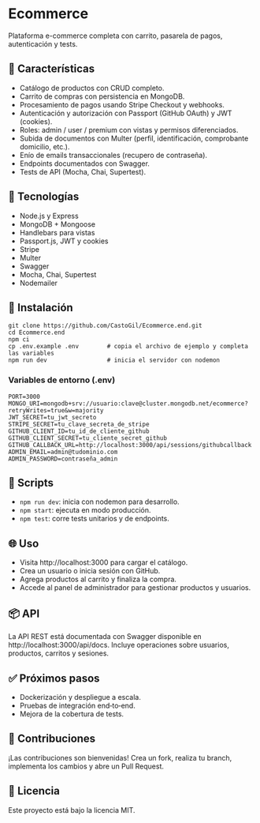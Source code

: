 # Ecommerce

Plataforma e-commerce completa con carrito, pasarela de pagos, autenticación y tests.

## 🚀 Características
- Catálogo de productos con CRUD completo.
- Carrito de compras con persistencia en MongoDB.
- Procesamiento de pagos usando Stripe Checkout y webhooks.
- Autenticación y autorización con Passport (GitHub OAuth) y JWT (cookies).
- Roles: admin / user / premium con vistas y permisos diferenciados.
- Subida de documentos con Multer (perfil, identificación, comprobante domicilio, etc.).
- Enío de emails transaccionales (recupero de contraseña).
- Endpoints documentados con Swagger.
- Tests de API (Mocha, Chai, Supertest).

## 💍 Tecnologías
- Node.js y Express
- MongoDB + Mongoose
- Handlebars para vistas
- Passport.js, JWT y cookies
- Stripe
- Multer
- Swagger
- Mocha, Chai, Supertest
- Nodemailer

## 🔧 Instalación

    git clone https://github.com/CastoGil/Ecommerce.end.git
    cd Ecommerce.end
    npm ci
    cp .env.example .env        # copia el archivo de ejemplo y completa las variables
    npm run dev                 # inicia el servidor con nodemon

### Variables de entorno (.env)

    PORT=3000
    MONGO_URI=mongodb+srv://usuario:clave@cluster.mongodb.net/ecommerce?retryWrites=true&w=majority
    JWT_SECRET=tu_jwt_secreto
    STRIPE_SECRET=tu_clave_secreta_de_stripe
    GITHUB_CLIENT_ID=tu_id_de_cliente_github
    GITHUB_CLIENT_SECRET=tu_cliente_secret_github
    GITHUB_CALLBACK_URL=http://localhost:3000/api/sessions/githubcallback
    ADMIN_EMAIL=admin@tudominio.com
    ADMIN_PASSWORD=contraseña_admin


## 🥫 Scripts

- `npm run dev`: inicia con nodemon para desarrollo.
- `npm start`: ejecuta en modo producción.
- `npm test`: corre tests unitarios y de endpoints.

## 🌐 Uso

- Visita http://localhost:3000 para cargar el catálogo.
- Crea un usuario o inicia sesión con GitHub.
- Agrega productos al carrito y finaliza la compra.
- Accede al panel de administrador para gestionar productos y usuarios.

## 📦 API

La API REST está documentada con Swagger disponible en http://localhost:3000/api/docs. Incluye operaciones sobre usuarios, productos, carritos y sesiones.

## ✅ Próximos pasos
- Dockerización y despliegue a escala.
- Pruebas de integración end‑to‑end.
- Mejora de la cobertura de tests.

## 🤝 Contribuciones
¡Las contribuciones son bienvenidas! Crea un fork, realiza tu branch, implementa los cambios y abre un Pull Request.

## 📝 Licencia
Este proyecto está bajo la licencia MIT.
